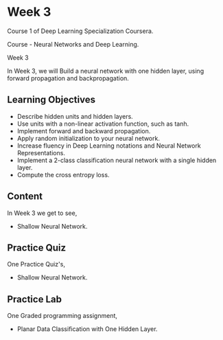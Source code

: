 # Week 3

Course 1 of Deep Learning Specialization Coursera.

Course - Neural Networks and Deep Learning.

Week 3
 
In Week 3, we will Build a neural network with one hidden layer, using forward propagation and backpropagation.

## Learning Objectives

* Describe hidden units and hidden layers.
* Use units with a non-linear activation function, such as tanh.
* Implement forward and backward propagation.
* Apply random initialization to your neural network.
* Increase fluency in Deep Learning notations and Neural Network Representations.
* Implement a 2-class classification neural network with a single hidden layer.
* Compute the cross entropy loss.

## Content

In Week 3 we get to see,
 
* Shallow Neural Network.

## Practice Quiz

One Practice Quiz's,

* Shallow Neural Network.

## Practice Lab

One Graded programming assignment,

* Planar Data Classification with One Hidden Layer.
